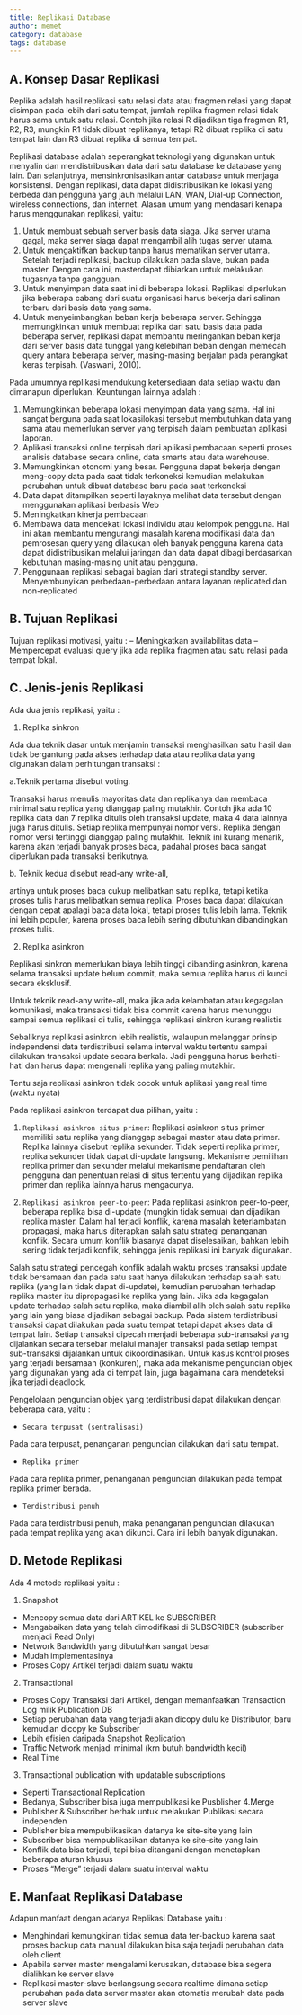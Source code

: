 ```yaml
---
title: Replikasi Database
author: memet
category: database
tags: database 
---
```


## A. Konsep Dasar Replikasi

Replika adalah hasil replikasi satu relasi data atau fragmen relasi yang dapat disimpan pada lebih dari satu tempat, jumlah replika fragmen relasi tidak harus sama untuk satu relasi. Contoh jika relasi R dijadikan tiga fragmen R1, R2, R3, mungkin R1 tidak dibuat replikanya, tetapi R2 dibuat replika di satu tempat lain dan R3 dibuat replika di semua tempat.

Replikasi database adalah seperangkat teknologi yang digunakan untuk menyalin dan mendistribusikan data dari satu database ke database yang lain. Dan selanjutnya, mensinkronisasikan antar database untuk menjaga konsistensi. Dengan replikasi, data dapat didistribusikan ke lokasi yang berbeda dan pengguna yang jauh melalui LAN, WAN, Dial-up Connection, wireless connections, dan internet. Alasan umum yang mendasari kenapa harus menggunakan replikasi, yaitu:

1. Untuk membuat sebuah server basis data  siaga. Jika server utama gagal, maka server siaga dapat mengambil alih tugas server utama.
2. Untuk mengaktifkan backup tanpa harus mematikan server utama.  Setelah terjadi replikasi, backup dilakukan pada slave, bukan pada master. Dengan cara ini, masterdapat dibiarkan untuk melakukan tugasnya tanpa gangguan.
3. Untuk menyimpan data saat ini di beberapa lokasi. Replikasi diperlukan jika beberapa cabang dari suatu organisasi harus bekerja dari salinan terbaru dari basis data yang sama.
4. Untuk menyeimbangkan beban kerja beberapa server. Sehingga memungkinkan untuk membuat replika dari satu basis data pada beberapa server, replikasi dapat membantu meringankan beban kerja dari server basis data tunggal yang kelebihan beban dengan memecah query antara beberapa server, masing-masing berjalan pada perangkat keras terpisah. (Vaswani, 2010).

Pada umumnya replikasi mendukung ketersediaan data setiap waktu dan dimanapun diperlukan. Keuntungan lainnya adalah :

1. Memungkinkan beberapa lokasi menyimpan data yang sama. Hal ini sangat berguna pada saat lokasilokasi tersebut membutuhkan data yang sama atau memerlukan server yang terpisah dalam pembuatan aplikasi laporan.
2. Aplikasi transaksi online terpisah dari aplikasi pembacaan seperti proses analisis database secara online, data smarts atau data warehouse.
3. Memungkinkan otonomi yang besar. Pengguna dapat bekerja dengan meng-copy data pada saat tidak terkoneksi kemudian melakukan perubahan untuk dibuat database baru pada saat terkoneksi
4. Data dapat ditampilkan seperti layaknya melihat data tersebut dengan menggunakan aplikasi berbasis Web
5. Meningkatkan kinerja pembacaan
6. Membawa data mendekati lokasi individu atau kelompok pengguna. Hal ini akan membantu mengurangi masalah karena modifikasi data dan pemrosesan query yang dilakukan oleh banyak pengguna karena data dapat didistribusikan melalui jaringan dan data dapat dibagi berdasarkan kebutuhan masing-masing unit atau pengguna.
7. Penggunaan replikasi sebagai bagian dari strategi standby server.
Menyembunyikan perbedaan-perbedaan antara layanan replicated dan non-replicated

## B. Tujuan Replikasi
Tujuan replikasi motivasi, yaitu :
– Meningkatkan availabilitas data
– Mempercepat evaluasi query jika ada replika fragmen atau satu relasi pada tempat lokal.

## C. Jenis-jenis Replikasi

Ada dua jenis replikasi, yaitu :

1. Replika sinkron

Ada dua teknik dasar untuk menjamin transaksi menghasilkan satu hasil dan tidak bergantung pada akses terhadap data atau replika data yang digunakan dalam perhitungan transaksi :

a.Teknik pertama disebut voting.

Transaksi harus menulis mayoritas data dan replikanya dan membaca minimal satu replica yang dianggap paling mutakhir. Contoh jika ada 10 replika data dan 7 replika ditulis oleh transaksi update, maka 4 data lainnya juga harus ditulis. Setiap replika mempunyai nomor versi. Replika dengan nomor versi tertinggi dianggap paling mutakhir. Teknik ini kurang menarik, karena akan terjadi banyak proses baca, padahal proses baca sangat diperlukan pada transaksi berikutnya.

b. Teknik kedua disebut read-any write-all,

artinya untuk proses baca cukup melibatkan satu replika, tetapi ketika proses tulis harus melibatkan semua replika. Proses baca dapat dilakukan dengan cepat apalagi baca data lokal, tetapi proses tulis lebih lama. Teknik ini lebih populer, karena proses baca lebih sering dibutuhkan dibandingkan proses tulis.

2. Replika asinkron

Replikasi sinkron memerlukan biaya lebih tinggi dibanding asinkron, karena selama transaksi update belum commit, maka semua replika harus di kunci secara eksklusif.

Untuk teknik read-any write-all, maka jika ada kelambatan atau kegagalan komunikasi, maka transaksi tidak bisa commit karena harus menunggu sampai semua replikasi di tulis, sehingga replikasi sinkron kurang realistis

Sebaliknya replikasi asinkron lebih realistis, walaupun melanggar prinsip independensi data terdistribusi selama interval waktu tertentu sampai dilakukan transaksi update secara berkala. Jadi pengguna harus berhati-hati dan harus dapat mengenali replika yang paling mutakhir.

Tentu saja replikasi asinkron tidak cocok untuk aplikasi yang real time (waktu nyata)

Pada replikasi asinkron terdapat dua pilihan, yaitu :

1. `Replikasi asinkron situs primer`:
Replikasi asinkron situs primer memiliki satu replika yang dianggap sebagai master atau data primer. Replika lainnya disebut replika sekunder. Tidak seperti replika primer, replika sekunder tidak dapat di-update langsung. Mekanisme pemilihan replika primer dan sekunder melalui mekanisme pendaftaran oleh pengguna dan penentuan relasi di situs  tertentu yang dijadikan replika primer dan replika lainnya harus mengacunya.

2. `Replikasi asinkron peer-to-peer`:
Pada replikasi asinkron peer-to-peer, beberapa replika bisa di-update (mungkin tidak semua) dan dijadikan replika master. Dalam hal terjadi konflik, karena masalah keterlambatan propagasi, maka harus diterapkan salah satu strategi penanganan konflik. Secara umum konflik biasanya dapat diselesaikan, bahkan lebih sering tidak terjadi konflik, sehingga jenis replikasi ini banyak digunakan.

Salah satu strategi pencegah konflik adalah waktu proses transaksi update tidak bersamaan dan pada satu saat hanya dilakukan terhadap salah satu replika (yang lain tidak dapat di-update), kemudian perubahan terhadap replika master itu dipropagasi ke replika yang lain. Jika ada kegagalan update terhadap salah satu replika, maka diambil alih oleh salah satu replika yang lain yang biasa dijadikan sebagai backup. Pada sistem terdistribusi transaksi dapat dilakukan pada suatu tempat tetapi dapat akses data di tempat lain. Setiap transaksi dipecah menjadi beberapa sub-transaksi yang dijalankan secara tersebar melalui manajer transaksi pada setiap tempat sub-transaksi dijalankan untuk dikoordinasikan. Untuk kasus kontrol proses yang terjadi bersamaan (konkuren), maka ada mekanisme penguncian objek yang digunakan yang ada di tempat lain, juga bagaimana cara mendeteksi jika terjadi deadlock.

Pengelolaan penguncian objek yang terdistribusi dapat dilakukan dengan beberapa cara, yaitu :

-  `Secara terpusat (sentralisasi)`

Pada cara terpusat, penanganan penguncian dilakukan dari satu tempat.

-  `Replika primer`

Pada cara replika primer, penanganan penguncian dilakukan pada tempat replika primer berada.

-  `Terdistribusi penuh`

Pada cara terdistribusi penuh, maka penanganan penguncian dilakukan pada tempat replika yang akan dikunci. Cara ini lebih banyak digunakan.

## D. Metode Replikasi

Ada 4 metode replikasi yaitu :

1. Snapshot
- Mencopy semua data dari ARTIKEL ke SUBSCRIBER
- Mengabaikan data yang telah dimodifikasi di SUBSCRIBER (subscriber menjadi Read Only)
- Network Bandwidth yang dibutuhkan sangat besar
- Mudah implementasinya
- Proses Copy Artikel terjadi dalam suatu waktu
2. Transactional
- Proses Copy Transaksi dari Artikel, dengan memanfaatkan Transaction Log milik Publication DB
- Setiap perubahan data yang terjadi akan dicopy dulu ke Distributor, baru kemudian dicopy ke Subscriber
- Lebih efisien daripada Snapshot Replication
- Traffic Network menjadi minimal (krn butuh bandwidth kecil)
- Real Time
3. Transactional publication with updatable subscriptions
- Seperti Transactional Replication
- Bedanya, Subscriber bisa juga mempublikasi ke Pusblisher
4.Merge
- Publisher & Subscriber berhak untuk melakukan Publikasi secara independen
- Publisher bisa mempublikasikan datanya ke site-site yang lain
- Subscriber bisa mempublikasikan datanya ke site-site yang lain
- Konflik data bisa terjadi, tapi bisa ditangani dengan menetapkan beberapa aturan khusus
- Proses “Merge” terjadi dalam suatu interval waktu
 

## E. Manfaat Replikasi Database

Adapun manfaat dengan adanya Replikasi Database yaitu :

- Menghindari kemungkinan tidak semua data ter-backup karena saat proses backup data manual dilakukan bisa saja terjadi perubahan data oleh client
- Apabila server master mengalami kerusakan, database bisa segera dialihkan ke server slave
- Replikasi master-slave berlangsung secara realtime dimana setiap perubahan pada data server master akan otomatis merubah data pada server slave
